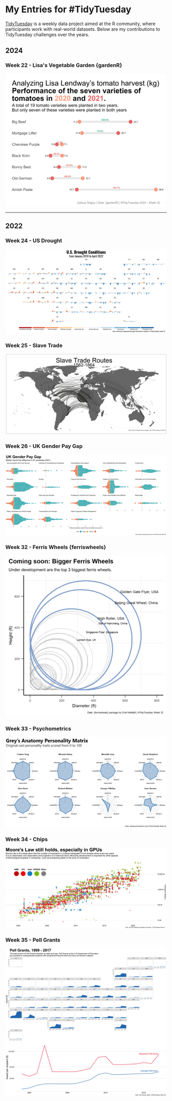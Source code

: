 # My Entries for #TidyTuesday
[TidyTuesday](https://github.com/rfordatascience/tidytuesday/tree/master) is a weekly data project aimed at the R community, where participants work with real-world datasets. Below are my contributions to TidyTuesday challenges over the years.

## 2024

### Week 22 - Lisa's Vegetable Garden {gardenR}
<img src="./2024/Week 22/Week22.png" alt="Lisa's Vegetable Garden">

---

## 2022

### Week 24 - US Drought
<img src="./2022/Week24/TidyTuesday_2022_Week24.png" alt="US Drought Conditions">

### Week 25 - Slave Trade
<img src="./2022/Week25/SlaveTrade.jpeg" alt="Slave Trade">

### Week 26 - UK Gender Pay Gap
<img src="./2022/Week26/UKGenderPayGap.jpeg" alt="UK Gender Pay Gap">

### Week 32 - Ferris Wheels {ferriswheels}
<img src="./2022/Week32/FerrisWheels.png" alt="Ferris Wheels">

### Week 33 - Psychometrics
<img src="./2022/Week33/Week33.png" alt="Psychometrics">

### Week 34 - Chips
<img src="./2022/Week34/Week34.png" alt="Chips">

### Week 35 - Pell Grants
<img src="./2022/Week35/pellgrants-resize.png" alt="Pell Grants">